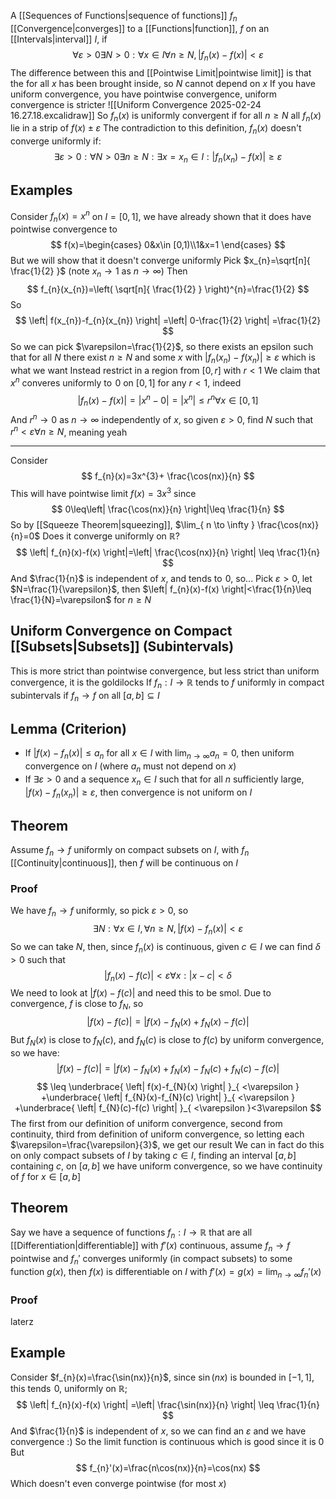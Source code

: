 A [[Sequences of Functions|sequence of functions]] $f_{n}$ [[Convergence|converges]] to a [[Functions|function]], $f$ on an [[Intervals|interval]] $I$, if
$$
\forall\varepsilon>0\exists N>0:\forall x\in I\forall n\geq N,\left| f_{n}(x)-f(x) \right|<\varepsilon 
$$
The difference between this and [[Pointwise Limit|pointwise limit]] is that the for all $x$ has been brought inside, so $N$ cannot depend on $x$
If you have uniform convergence, you have pointwise convergence, uniform convergence is stricter
![[Uniform Convergence 2025-02-24 16.27.18.excalidraw]]
So $f_{n}(x)$ is uniformly convergent if for all $n\geq N$ all $f_{n}(x)$ lie in a strip of $f(x)\pm\varepsilon$ 
The contradiction to this definition, $f_{n}(x)$ doesn't converge uniformly if:
$$
\exists\varepsilon>0:\forall N>0\exists n\geq N:\exists x=x_{n}\in I:\left| f_{n}(x_{n})-f(x) \right|\geq\varepsilon 
$$
## Examples
Consider $f_{n}(x)=x^{n}$ on $I=[0,1]$, we have already shown that it does have pointwise convergence to
$$
f(x)=\begin{cases}
0&x\in [0,1)\\1&x=1
\end{cases}
$$
But we will show that it doesn't converge uniformly
Pick $x_{n}=\sqrt[n]{ \frac{1}{2} }$ (note $x_{n}\to 1$ as $n\to \infty$)
Then 
$$
f_{n}(x_{n})=\left( \sqrt[n]{ \frac{1}{2} } \right)^{n}=\frac{1}{2}
$$
So
$$
\left| f(x_{n})-f_{n}(x_{n}) \right| =\left| 0-\frac{1}{2} \right| =\frac{1}{2}
$$
So we can pick $\varepsilon=\frac{1}{2}$, so there exists an epsilon such that for all $N$ there exist $n\geq N$ and some $x$ with $\left| f_{n}(x_{n})-f(x_{n}) \right|\geq\varepsilon$ which is what we want
Instead restrict in a region from $[0,r]$ with $r<1$
We claim that $x^{n}$ converes uniformly to $\hspace{0pt}0$ on $[0,1]$ for any $r<1$, indeed
$$
\left| f_{n}(x)-f(x) \right| =\left| x^{n}-0 \right| =\left| x^{n} \right| \leq r^{n}\forall x\in [0,1]
$$
And $r^{n}\to 0$ as $n\to \infty$ independently of $x$, so given $\varepsilon>0$, find $N$ such that $r^{n}<\varepsilon \forall n\geq N$, meaning yeah
___
Consider
$$
f_{n}(x)=3x^{3}+ \frac{\cos(nx)}{n}
$$
This will have pointwise limit $f(x)=3x^{3}$ since 
$$
0\leq\left|  \frac{\cos(nx)}{n} \right|\leq \frac{1}{n} 
$$
So by [[Squeeze Theorem|squeezing]], $\lim_{ n \to \infty } \frac{\cos(nx)}{n}=0$
Does it converge uniformly on $\mathbb{R}$?
$$
\left| f_{n}(x)-f(x) \right|=\left| \frac{\cos(nx)}{n} \right| \leq \frac{1}{n}
$$
And $\frac{1}{n}$ is independent of $x$, and tends to $\hspace{0pt}0$, so...
Pick $\varepsilon>0$, let $N=\frac{1}{\varepsilon}$, then $\left| f_{n}(x)-f(x) \right|<\frac{1}{n}\leq \frac{1}{N}=\varepsilon$ for $n\geq N$
## Uniform Convergence on Compact [[Subsets|Subsets]] (Subintervals)
This is more strict than pointwise convergence, but less strict than uniform convergence, it is the goldilocks
If $f_{n}:I\to \mathbb{R}$ tends to $f$ uniformly in compact subintervals if $f_{n}\to f$ on all $[a,b]\subseteq I$
## Lemma (Criterion)
- If $\left| f(x)-f_{n}(x) \right|\leq a_{n}$ for all $x\in I$ with $\lim_{ n \to \infty }a_{n}=0$, then uniform convergence on $I$ (where $a_{n}$ must not depend on $x$)
- If $\exists\varepsilon>0$ and a sequence $x_{n}\in I$ such that for all $n$ sufficiently large, $\left| f(x)-f_{n}(x_{n}) \right|\geq\varepsilon$, then convergence is not uniform on $I$
## Theorem
Assume $f_{n}\to f$ uniformly on compact subsets on $I$, with $f_{n}$ [[Continuity|continuous]], then $f$ will be continuous on $I$
### Proof
We have $f_{n}\to f$ uniformly, so pick $\varepsilon>0$, so
$$
\exists N:\forall x\in I,\forall n\geq N,\left| f(x)-f_{n}(x) \right| <\varepsilon
$$
So we can take $N$, then, since $f_{n}(x)$ is continuous, given $c\in I$ we can find $\delta>0$ such that 
$$
|f_{n}(x)-f(c)|<\varepsilon \forall x:\left| x-c \right|<\delta
$$
We need to look at $\left| f(x)-f(c) \right|$ and need this to be smol. Due to convergence, $f$ is close to $f_{N}$, so
$$
\left| f(x)-f(c) \right| =\left| f(x)-f_{N}(x)+f_{N}(x)-f(c) \right| 
$$
But $f_{N}(x)$ is close to $f_{N}(c)$, and $f_{N}(c)$ is close to $f(c)$ by uniform convergence, so we have:
$$
\left| f(x)-f(c) \right| =\left| f(x)-f_{N}(x)+f_{N}(x)-f_{N}(c)+f_{N}(c)-f(c) \right|
$$
$$
 \leq \underbrace{ \left| f(x)-f_{N}(x) \right| }_{ <\varepsilon } +\underbrace{ \left| f_{N}(x)-f_{N}(c) \right| }_{ <\varepsilon } +\underbrace{  \left| f_{N}(c)-f(c) \right|  }_{ <\varepsilon }<3\varepsilon
$$
The first from our definition of uniform convergence, second from continuity, third from definition of uniform convergence, so letting each $\varepsilon=\frac{\varepsilon}{3}$, we get our result
We can in fact do this on only compact subsets of $I$ by taking $c\in I$, finding an interval $[a,b]$ containing $c$, on $[a,b]$ we have uniform convergence, so we have continuity of $f$ for $x\in[a,b]$ 
## Theorem
Say we have a sequence of functions $f_{n}:I\to \mathbb{R}$ that are all [[Differentiation|differentiable]] with $f'(x)$ continuous, assume $f_{n}\to f$ pointwise and $f_{n}'$ converges uniformly (in compact subsets) to some function $g(x)$, then $f(x)$ is differentiable on $I$ with $f'(x)=g(x)=\lim_{ n \to \infty }f_{n}'(x)$ 
### Proof
laterz
## Example
Consider $f_{n}(x)=\frac{\sin(nx)}{n}$, since $\sin(nx)$ is bounded in $[-1,1]$, this tends $\hspace{0pt}0$, uniformly on $\mathbb{R}$;
$$
\left| f_{n}(x)-f(x) \right| =\left| \frac{\sin(nx)}{n} \right| \leq \frac{1}{n}
$$
And $\frac{1}{n}$ is independent of $x$, so we can find an $\varepsilon$ and we have convergence :)
So the limit function is continuous which is good since it is 0
But 
$$
f_{n}'(x)=\frac{n\cos(nx)}{n}=\cos(nx)
$$
Which doesn't even converge pointwise (for most $x$)